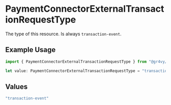 # PaymentConnectorExternalTransactionRequestType

The type of this resource. Is always `transaction-event`.

## Example Usage

```typescript
import { PaymentConnectorExternalTransactionRequestType } from "@gr4vy/sdk/models/components";

let value: PaymentConnectorExternalTransactionRequestType = "transaction-event";
```

## Values

```typescript
"transaction-event"
```